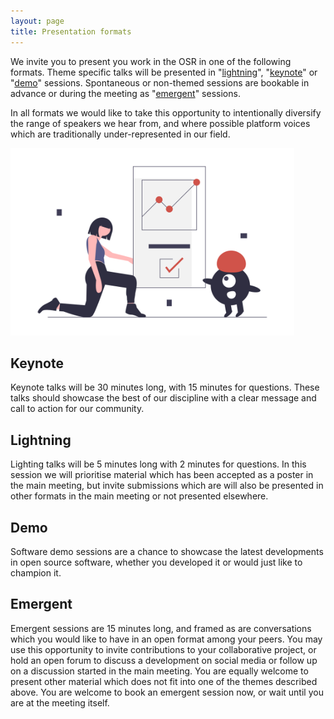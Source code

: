 ```yaml
---
layout: page
title: Presentation formats
---
```


We invite you to present you work in the OSR in one of the following formats. Theme specific talks will be presented in "[lightning](#lightning)", "[keynote](#keynote)" or "[demo](#demo)" sessions. Spontaneous or non-themed sessions are bookable in advance or during the meeting as "[emergent](#emergent)" sessions.

In all formats we would like to take this opportunity to intentionally diversify the range of speakers we hear from, and where possible platform voices which are traditionally under-represented in our field.

<img src="./img/undraw_team_collaboration_8eoc.png" height="300" />

## Keynote

Keynote talks will be 30 minutes long, with 15 minutes for questions. These talks should showcase the best of our discipline with a clear message and call to action for our community.


## Lightning

Lighting talks will be 5 minutes long with 2 minutes for questions. In this session we will prioritise material which has been accepted as a poster in the main meeting, but invite submissions which are will also be presented in other formats in the main meeting or not presented elsewhere.

## Demo

Software demo sessions are a chance to showcase the latest developments in open source software, whether you developed it or would just like to champion it.

## Emergent

Emergent sessions are 15 minutes long, and framed as are conversations which you would like to have in an open format among your peers. You may use this opportunity to invite contributions to your collaborative project, or hold an open forum to discuss a development on social media or follow up on a discussion started in the main meeting. You are equally welcome to present other material which does not fit into one of the themes described above. You are welcome to book an emergent session now, or wait until you are at the meeting itself.
